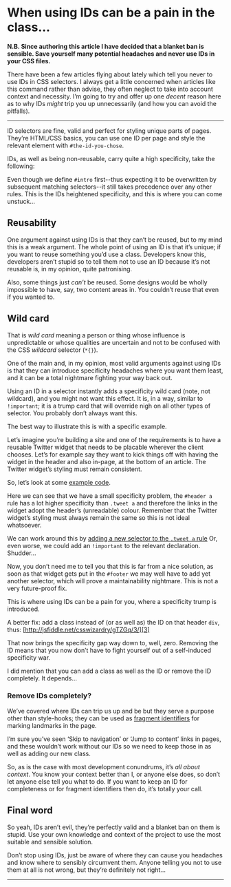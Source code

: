 When using IDs can be a pain in the class…
================================================================================


**N.B. Since authoring this article I have decided that a blanket ban is
sensible. Save yourself many potential headaches and never use IDs in your CSS
files.**

There have been a few articles flying about lately which tell you never to use
IDs in CSS selectors. I always get a little concerned when articles like this
command rather than advise, they often neglect to take into account context and
necessity. I’m going to try and offer up one _decent_ reason here as to why IDs
_might_ trip you up unnecessarily (and how you can avoid the pitfalls).

* * *

ID selectors are fine, valid and perfect for styling unique parts of pages.
They’re HTML/CSS basics, you can use one ID per page and style the relevant
element with `#the-id-you-chose`.

IDs, as well as being non-reusable, carry quite a high specificity, take the
following:

Even though we define `#intro` first--thus expecting it to be overwritten by
subsequent matching selectors--it still takes precedence over any other rules.
This is the IDs heightened specificity, and this is where you can come unstuck…

## Reusability ##

One argument against using IDs is that they can’t be reused, but to my mind
this is a weak argument. The whole point of using an ID is that it’s unique; if
you want to reuse something you’d use a class. Developers know this, developers
aren’t stupid so to tell them not to use an ID because it’s not reusable is, in
my opinion, quite patronising.

Also, some things just _can’t_ be reused. Some designs would be wholly
impossible to have, say, two content areas in. You couldn’t reuse that even if
you wanted to.

## Wild card ##

That is _wild card_ meaning a person or thing whose influence is unpredictable
or whose qualities are uncertain and not to be confused with the CSS _wildcard_ 
selector (`*{}`).

One of the main and, in my opinion, most valid arguments against using IDs is
that they can introduce specificity headaches where you want them least, and
it can be a total nightmare fighting your way back out.

Using an ID in a selector instantly adds a specificity wild card (note, not
wildcard), and you might not want this effect. It is, in a way, similar
 to `!important`; it is a trump card that will override nigh on all other
 types of selector. You probably don’t always want this.

The best way to illustrate this is with a specific example.

Let’s imagine you’re building a site and one of the requirements is to have
a reusable Twitter widget that needs to be placable wherever the client chooses.
Let’s for example say they want to kick things off with having the widget in
the header and also in-page, at the bottom of an article. The Twitter widget’s
styling must remain consistent.

So, let’s look at some [example code][1].

Here we can see that we have a small specificity problem, the `#header a` rule
has a lot higher specificity than `.tweet a` and therefore the links in the
widget adopt the header’s (unreadable) colour. Remember that the Twitter
widget’s styling must always remain the same so this is not ideal whatsoever.

We can work around this by [adding a new selector to the `.tweet a` rule][2]
Or, even worse, we could add an `!important` to the relevant declaration.
Shudder…

Now, you don’t need me to tell you that this is far from a nice solution, as
soon as that widget gets put in the `#footer` we may well have to add yet
another selector, which will prove a maintainability nightmare. This is not a
very future-proof fix.

This is where using IDs can be a pain for you, where a specificity trump is
introduced.

A better fix: add a class instead of (or as well as) the ID on that
header `div`, thus: [http://jsfiddle.net/csswizardry/gTZGq/3/][3]

That now brings the specificity gap way down to, well, zero. Removing the ID
means that you now don’t have to fight yourself out of a self-induced
specificity war.

I did mention that you can add a class as well as the ID or remove the ID
completely. It depends…

### Remove IDs completely? ###

We’ve covered where IDs can trip us up and be but they serve a purpose other
than style-hooks; they can be used as [fragment identifiers][4]
for marking landmarks in the page.

I’m sure you’ve seen ‘Skip to navigation’ or ‘Jump to content’ links in pages,
and these wouldn’t work without our IDs so we need to keep those in as well as
adding our new class.

So, as is the case with most development conundrums, it’s _all about context_.
You know your context better than I, or anyone else does, so don’t let anyone
else tell you what to do. If you want to keep an ID for completeness or for
fragment identifiers then do, it’s totally your call.

## Final word ##

So yeah, IDs aren’t evil, they’re perfectly valid and a blanket ban on them is
stupid. Use your own knowledge and context of the project to use the most
suitable and sensible solution.

Don’t stop using IDs, just be aware of where they can cause you headaches and
know where to sensibly circumvent them. Anyone telling you not to use them at
all is not wrong, but they’re definitely not right…

----

 [1]: http://jsfiddle.net/csswizardry/gTZGq/1/ "Specificty nightmare"
 [2]: http://jsfiddle.net/csswizardry/gTZGq/2/ "Specificty nightmare #2"
 [3]: http://jsfiddle.net/csswizardry/gTZGq/3/ "Specificty nightmare #3"
 [4]: http://csswizardry.com/2011/06/namespacing-fragment-identifiers/ "Namespacing fragment identifiers"